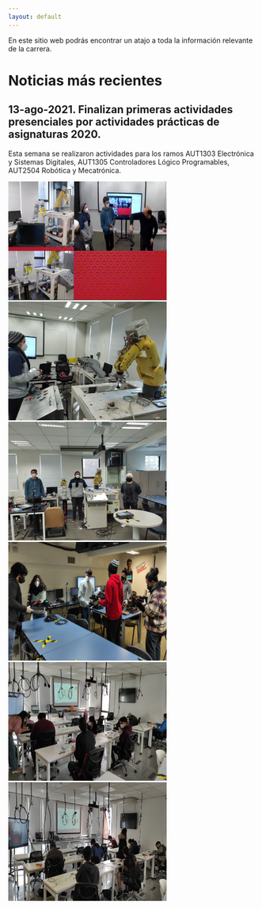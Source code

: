 ```yaml
---
layout: default
---
```


En este sitio web podrás encontrar un atajo a toda la información relevante de la carrera.

# Noticias más recientes



## 13-ago-2021. Finalizan primeras actividades presenciales por actividades prácticas de asignaturas 2020.

Esta semana se realizaron actividades para los ramos AUT1303 Electrónica y Sistemas Digitales, AUT1305 Controladores Lógico Programables, AUT2504 Robótica y Mecatrónica.

<img src="assets/images/robotica2020.png" width="320" height="240"> <img src="assets/images/robotica2020_2.jpg" width="320" height="240">
<img src="assets/images/robotica2020_3.jpg" width="320" height="240"> <img src="assets/images/plc2020_1.jpg" width="320" height="240">
<img src="assets/images/electronica2020_1.jpg" width="320" height="240"><img src="assets/images/electronica2020_2.jpg" width="320" height="240">

